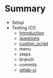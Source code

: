 # Summary

* Setup
* Testing (CI) 
  * [Introduction](ci/README.md)
  * [questions](ci/questions.md)
  * [custom_script](ci/customscript.md)
  * menu
  * steps
  * branch
  * commits
  * [gitlab-ci](ci/gitlab-ci.md)

